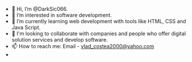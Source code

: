 - 👋 Hi, I’m @DarkSic066.
- 👀 I’m interested in software development.
- 🌱 I’m currently learning web development with tools like HTML, CSS and Java Script.
- 💞️ I'm looking to collaborate with companies and people who offer digital solution services and develop software.
- 📫 How to reach me: Email - vlad_costea2000@yahoo.com
-                   
